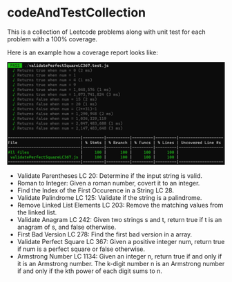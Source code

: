 # codeAndTestCollection

This is a collection of Leetcode problems along with unit test for each problem with a 100% coverage.

Here is an example how a coverage report looks like:

![Alt text](image-3.png)

- Validate Parentheses LC 20: Determine if the input string is valid.
- Roman to Integer: Given a roman number, covert it to an integer.
- Find the Index of the First Occurence in a String LC 28.
- Validate Palindrome LC 125: Validate if the string is a palindrome.
- Remove Linked List Elements LC 203: Remove the matching values from the linked list.
- Validate Anagram LC 242: Given two strings s and t, return true if t is an anagram of s, and false otherwise. 
- First Bad Version LC 278: Find the first bad version in a array. 
- Validate Perfect Square LC 367: Given a positive integer num, return true if num is a perfect square or false otherwise.
- Armstrong Number LC 1134: Given an integer n, return true if and only if it is an Armstrong number. The k-digit number n is an Armstrong number if and only if the kth power of each digit sums to n.
